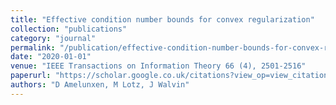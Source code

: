 ```yaml
---
title: "Effective condition number bounds for convex regularization"
collection: "publications"
category: "journal"
permalink: "/publication/effective-condition-number-bounds-for-convex-regularization"
date: "2020-01-01"
venue: "IEEE Transactions on Information Theory 66 (4), 2501-2516"
paperurl: "https://scholar.google.co.uk/citations?view_op=view_citation&hl=en&user=ALeJ0sAAAAAJ&pagesize=100&sortby=pubdate&citation_for_view=ALeJ0sAAAAAJ:9ZlFYXVOiuMC"
authors: "D Amelunxen, M Lotz, J Walvin"
---
```

